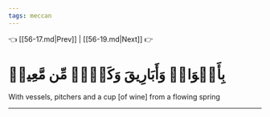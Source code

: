 ```yaml
---
tags: meccan
---
```


👈 [[56-17.md|Prev]] | [[56-19.md|Next]] 👉

# بِأَكۡوَابٖ وَأَبَارِيقَ وَكَأۡسٖ مِّن مَّعِينٖ

With vessels, pitchers and a cup [of wine] from a flowing spring

---

